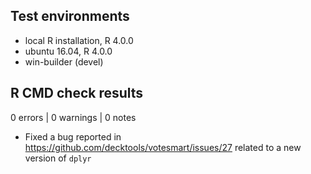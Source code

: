 ## Test environments
* local R installation, R 4.0.0
* ubuntu 16.04, R 4.0.0
* win-builder (devel)

## R CMD check results

0 errors | 0 warnings | 0 notes

* Fixed a bug reported in https://github.com/decktools/votesmart/issues/27 related to a new version of `dplyr`
